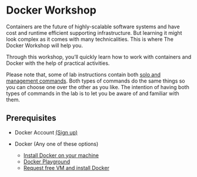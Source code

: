# Docker Workshop

Containers are the future of highly-scalable software systems and have cost and runtime efficient supporting infrastructure. But learning it might look complex as it comes with many technicalities. This is where The Docker Workshop will help you.

Through this workshop, you’ll quickly learn how to work with containers and Docker with the help of practical activities.

Please note that, some of lab instructions contain both [solo and management commands](https://blog.couchbase.com/docker-1-13-management-commands/). Both types of commands do the same things so you can choose one over the other as you like. The intention of having both types of commands in the lab is to let you be aware of and familiar with them.

## Prerequisites

- Docker Account [(Sign up)](https://hub.docker.com/signup)

- Docker (Any one of these options)
  - [Install Docker on your machine](https://docs.docker.com/get-docker/)
  - [Docker Playground]([reference-and-resource.md#playground](https://labs.play-with-docker.com))
  - [Request free VM and install Docker](install-docker-free-vm.md)
